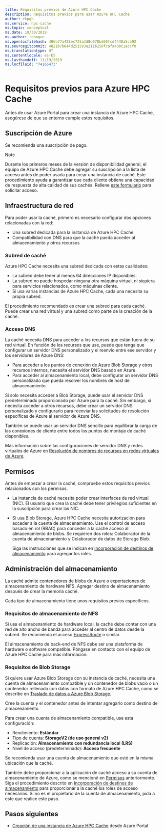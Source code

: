 ```yaml
---
title: Requisitos previos de Azure HPC Cache
description: Requisitos previos para usar Azure HPC Cache
author: ekpgh
ms.service: hpc-cache
ms.topic: conceptual
ms.date: 10/30/2019
ms.author: rohogue
ms.openlocfilehash: 406b77a428ec725a3d8d070bd60fcd4440a5cb92
ms.sourcegitcommit: 4821b7b644d251593e211b150fcafa430c1accf0
ms.translationtype: HT
ms.contentlocale: es-ES
ms.lasthandoff: 11/19/2019
ms.locfileid: "74166473"
---
```

# <a name="prerequisites-for-azure-hpc-cache"></a>Requisitos previos para Azure HPC Cache

Antes de usar Azure Portal para crear una instancia de Azure HPC Cache, asegúrese de que su entorno cumple estos requisitos.

## <a name="azure-subscription"></a>Suscripción de Azure

Se recomienda una suscripción de pago.

> [!NOTE]
> Durante los primeros meses de la versión de disponibilidad general, el equipo de Azure HPC Cache debe agregar su suscripción a la lista de acceso antes de poder usarla para crear una instancia de caché. Este procedimiento ayuda a garantizar que cada cliente obtiene una capacidad de respuesta de alta calidad de sus cachés. Rellene [este formulario](https://aka.ms/onboard-hpc-cache) para solicitar acceso.

## <a name="network-infrastructure"></a>Infraestructura de red

Para poder usar la caché, primero es necesario configurar dos opciones relacionadas con la red:

* Una subred dedicada para la instancia de Azure HPC Cache
* Compatibilidad con DNS para que la caché pueda acceder al almacenamiento y otros recursos

### <a name="cache-subnet"></a>Subred de caché

Azure HPC Cache necesita una subred dedicada con estas cualidades:

* La subred debe tener al menos 64 direcciones IP disponibles.
* La subred no puede hospedar ninguna otra máquina virtual, ni siquiera para servicios relacionados, como máquinas cliente.
* Si usa varias instancias de Azure HPC Cache, cada una necesita su propia subred.

El procedimiento recomendado es crear una subred para cada caché. Puede crear una red virtual y una subred como parte de la creación de la caché.

### <a name="dns-access"></a>Acceso DNS

La caché necesita DNS para acceder a los recursos que están fuera de su red virtual. En función de los recursos que use, puede que tenga que configurar un servidor DNS personalizado y el reenvío entre ese servidor y los servidores de Azure DNS:

* Para acceder a los puntos de conexión de Azure Blob Storage y otros recursos internos, necesita el servidor DNS basado en Azure.
* Para acceder al almacenamiento local, debe configurar un servidor DNS personalizado que pueda resolver los nombres de host de almacenamiento.

Si solo necesita acceder a Blob Storage, puede usar el servidor DNS predeterminado proporcionado por Azure para la caché. Sin embargo, si necesita acceder a otros recursos, debe crear un servidor DNS personalizado y configurarlo para reenviar las solicitudes de resolución específicas de Azure al servidor de Azure DNS.

También se puede usar un servidor DNS sencillo para equilibrar la carga de las conexiones de cliente entre todos los puntos de montaje de caché disponibles.

Más información sobre las configuraciones de servidor DNS y redes virtuales de Azure en [Resolución de nombres de recursos en redes virtuales de Azure](https://docs.microsoft.com/azure/virtual-network/virtual-networks-name-resolution-for-vms-and-role-instances).

## <a name="permissions"></a>Permisos

Antes de empezar a crear la caché, compruebe estos requisitos previos relacionados con los permisos.

* La instancia de caché necesita poder crear interfaces de red virtual (NIC). El usuario que crea la caché debe tener privilegios suficientes en la suscripción para crear las NIC.

* Si usa Blob Storage, Azure HPC Cache necesita autorización para acceder a la cuenta de almacenamiento. Use el control de acceso basado en rol (RBAC) para conceder a la caché acceso al almacenamiento de blobs. Se requieren dos roles: Colaborador de la cuenta de almacenamiento y Colaborador de datos de Storage Blob.

  Siga las instrucciones que se indican en [Incorporación de destinos de almacenamiento](hpc-cache-add-storage.md#add-the-access-control-roles-to-your-account) para agregar los roles.

## <a name="storage-infrastructure"></a>Administración del almacenamiento

La caché admite contenedores de blobs de Azure o exportaciones de almacenamiento de hardware NFS. Agregar destino de almacenamiento después de crear la memoria caché.

Cada tipo de almacenamiento tiene unos requisitos previos específicos.

### <a name="nfs-storage-requirements"></a>Requisitos de almacenamiento de NFS

Si usa el almacenamiento de hardware local, la caché debe contar con una red de alto ancho de banda para acceder al centro de datos desde la subred. Se recomienda el acceso [ExpressRoute](https://docs.microsoft.com/azure/expressroute/) o similar.

El almacenamiento de back-end de NFS debe ser una plataforma de hardware o software compatible. Póngase en contacto con el equipo de Azure HPC Cache para más información.

### <a name="blob-storage-requirements"></a>Requisitos de Blob Storage

Si quiere usar Azure Blob Storage con su instancia de caché, necesita una cuenta de almacenamiento compatible y un contenedor de blobs vacío o un contenedor rellenado con datos con formato de Azure HPC Cache, como se describe en [Traslado de datos a Azure Blob Storage](hpc-cache-ingest.md).

Cree la cuenta y el contenedor antes de intentar agregarlo como destino de almacenamiento.

Para crear una cuenta de almacenamiento compatible, use esta configuración:

* Rendimiento: **Estándar**
* Tipo de cuenta: **StorageV2 (de uso general v2)**
* Replicación: **Almacenamiento con redundancia local (LRS)**
* Nivel de acceso (predeterminado): **Acceso frecuente**

Se recomienda usar una cuenta de almacenamiento que esté en la misma ubicación que la caché.
<!-- clarify location - same region or same resource group or same virtual network? -->

También debe proporcionar a la aplicación de caché acceso a su cuenta de almacenamiento de Azure, como se mencionó en [Permisos](#permissions) anteriormente. Siga el procedimiento descrito en [Incorporación de destinos de almacenamiento](hpc-cache-add-storage.md#add-the-access-control-roles-to-your-account) para proporcionar a la caché los roles de acceso necesarios. Si no es el propietario de la cuenta de almacenamiento, pida a este que realice este paso.

## <a name="next-steps"></a>Pasos siguientes

* [Creación de una instancia de Azure HPC Cache](hpc-cache-create.md) desde Azure Portal
